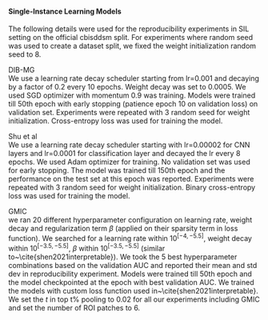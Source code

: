 #### Single-Instance Learning Models
The following details were used for the reproducibility experiments in SIL setting on the official cbisddsm split. For experiments where random seed was used to create a dataset split, we fixed the weight initialization random seed to 8. 

DIB-MG <br/>
We use a learning rate decay scheduler starting from lr=0.001 and decaying by a factor of 0.2 every 10 epochs. Weight decay was set to 0.0005. We used SGD optimizer with momentum 0.9 was training. Models were trained till 50th epoch with early stopping (patience epoch 10 on validation loss) on validation set. Experiments were repeated with 3 random seed for weight initialization. Cross-entropy loss was used for training the model.

Shu et al <br/>
We use a learning rate decay scheduler starting with lr=0.00002 for CNN layers and lr=0.0001 for classification layer and decayed the lr every 8 epochs. We used Adam optimizer for training. No validation set was used for early stopping. The model was trained till 150th epoch and the performance on the test set at this epoch was reported. Experiments were repeated with 3 random seed for weight initialization. Binary cross-entropy loss was used for training the model.

GMIC <br/>
we ran 20 different hyperparameter configuration on learning rate, weight decay and regularization term $\beta$ (applied on their sparsity term in loss function). We searched for a learning rate within $10^{[-4,-5.5]}$, weight decay within $10^{[-3.5,-5.5]}$, $\beta$ within $10^{[-3.5,-5.5]}$ (similar to~\cite{shen2021interpretable}).  We took the 5 best hyperparameter combinations based on the validation AUC and reported their mean and std dev in reproducibility experiment. Models were trained till 50th epoch and the model checkpointed at the epoch with best validation AUC. We trained the models with custom loss function used in~\cite{shen2021interpretable}. We set the $t$ in top t\% pooling to 0.02 for all our experiments including GMIC and set the number of ROI patches to 6. 
